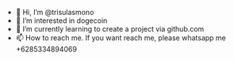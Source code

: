 - 👋 Hi, I’m @trisulasmono
- 👀 I’m interested in dogecoin
- 🌱 I’m currently learning to create a project via github.com
- 📫 How to reach me. If you want reach me, please whatsapp me +6285334894069

<!---
trisulasmono/trisulasmono is a ✨ special ✨ repository because its `README.md` (this file) appears on your GitHub profile.
You can click the Preview link to take a look at your changes.
--->

